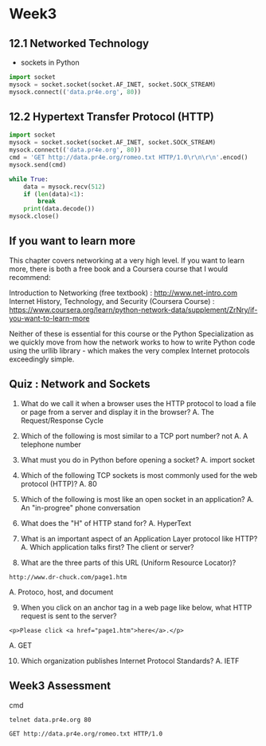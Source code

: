 # Week3 

## 12.1 Networked Technology
- sockets in Python
~~~python
import socket
mysock = socket.socket(socket.AF_INET, socket.SOCK_STREAM)
mysock.connect(('data.pr4e.org', 80))
~~~

## 12.2 Hypertext Transfer Protocol (HTTP)
~~~python
import socket
mysock = socket.socket(socket.AF_INET, socket.SOCK_STREAM)
mysock.connect(('data.pr4e.org', 80))
cmd = 'GET http://data.pr4e.org/romeo.txt HTTP/1.0\r\n\r\n'.encod()
mysock.send(cmd)

while True:
    data = mysock.recv(512)
    if (len(data)<1):
        break
    print(data.decode())
mysock.close()
~~~

## If you want to learn more
This chapter covers networking at a very high level. If you want to learn more, there is both a free book and a Coursera course that I would recommend:

Introduction to Networking (free textbook) : http://www.net-intro.com
Internet History, Technology, and Security (Coursera Course) : https://www.coursera.org/learn/python-network-data/supplement/ZrNry/if-you-want-to-learn-more

Neither of these is essential for this course or the Python Specialization as we quickly move from how the network works to how to write Python code using the urllib library - which makes the very complex Internet protocols exceedingly simple.

## Quiz : Network and Sockets
1. What do we call it when a browser uses the HTTP protocol to load a file or page from a server and display it in the browser?
    A. The Request/Response Cycle
    
2. Which of the following is most similar to a TCP port number?
    not A. A telephone number

3. What must you do in Python before opening a socket?
    A. import socket
    
4. Which of the following TCP sockets is most commonly used for the web protocol (HTTP)?
    A. 80
    
5. Which of the following is most like an open socket in an application?
    A. An "in-progree" phone conversation
    
6. What does the "H" of HTTP stand for?
    A. HyperText
    
7. What is an important aspect of an Application Layer protocol like HTTP?
    A. Which application talks first? The client or server?
    
8. What are the three parts of this URL (Uniform Resource Locator)?
~~~
http://www.dr-chuck.com/page1.htm
~~~
A. Protoco, host, and document

9. When you click on an anchor tag in a web page like below, what HTTP request is sent to the server?
~~~
<p>Please click <a href="page1.htm">here</a>.</p>
~~~
A. GET

10. Which organization publishes Internet Protocol Standards?
    A. IETF

## Week3 Assessment

cmd
~~~
telnet data.pr4e.org 80

GET http://data.pr4e.org/romeo.txt HTTP/1.0

~~~

